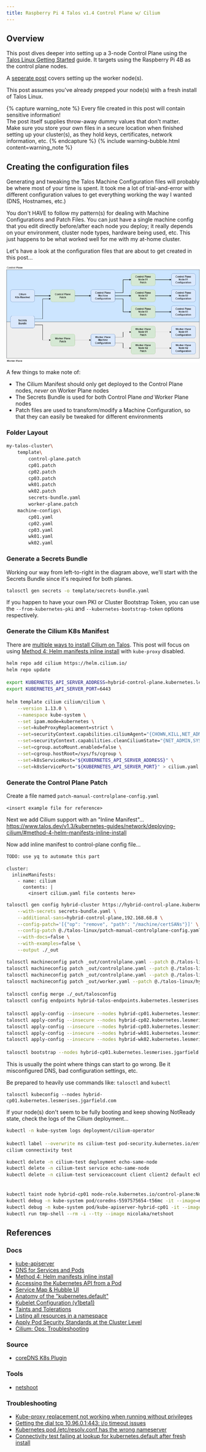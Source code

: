 ```yaml
---
title: Raspberry Pi 4 Talos v1.4 Control Plane w/ Cilium
---
```


## Overview

This post dives deeper into setting up a 3-node Control Plane using the [Talos Linux Getting Started](https://www.talos.dev/v1.4/introduction/getting-started/) guide. It targets using the Raspberry Pi 4B as the control plane nodes.

A [seperate post](#) covers setting up the worker node(s).

This post assumes you've already prepped your node(s) with a fresh install of Talos Linux.

{% capture warning_note %}
Every file created in this post will contain sensitive information!
<br />
The post itself supplies throw-away dummy values that don't matter.
<br />
Make sure you store your own files in a secure location when finished setting up your cluster(s), as they hold keys, certificates, network information, etc.
{% endcapture %}
{% include warning-bubble.html content=warning_note %}

## Creating the configuration files

Generating and tweaking the Talos Machine Configuration files will probably be where most of your time is spent. It took me a lot of trial-and-error with different configuration values to get everything working the way I wanted (DNS, Hostnames, etc.)

You don't HAVE to follow my pattern(s) for dealing with Machine Configurations and Patch Files. You can just have a single machine config that you edit directly before/after each node you deploy; it really depends on your environment, cluster node types, hardware being used, etc. This just happens to be what worked well for me with my at-home cluster.

Let's have a look at the configuration files that are about to get created in this post...

![Talos Linux Machine Configuration Overview](/img/talos-machine-configurations.drawio.png)

A few things to make note of:

* The Cilium Manifest should only get deployed to the Control Plane nodes, _never_ on Worker Plane nodes
* The Secrets Bundle is used for both Control Plane _and_ Worker Plane nodes
* Patch files are used to transform/modify a Machine Configuration, so that they can easily be tweaked for different environments

### Folder Layout

```bash
my-talos-cluster\
    template\
        control-plane.patch
        cp01.patch
        cp02.patch
        cp03.patch
        wk01.patch
        wk02.patch
        secrets-bundle.yaml
        worker-plane.patch
    machine-configs\
        cp01.yaml
        cp02.yaml
        cp03.yaml
        wk01.yaml
        wk02.yaml
```

### Generate a Secrets Bundle

Working our way from left-to-right in the diagram above, we'll start with the Secrets Bundle since it's required for both planes.

```bash
talosctl gen secrets -o template/secrets-bundle.yaml
```

If you happen to have your own PKI or Cluster Bootstrap Token, you can use the `--from-kubernetes-pki` and `--kubernetes-bootstrap-token` options respectively.

### Generate the Cilium K8s Manifest

There are [multiple ways to install Cilium on Talos](https://www.talos.dev/v1.4/kubernetes-guides/network/deploying-cilium). This post will focus on using [Method 4: Helm manifests inline install](https://www.talos.dev/v1.4/kubernetes-guides/network/deploying-cilium/#method-4-helm-manifests-inline-install) with `kube-proxy` disabled.


```bash
helm repo add cilium https://helm.cilium.io/
helm repo update

export KUBERNETES_API_SERVER_ADDRESS=hybrid-control-plane.kubernetes.lesmerises.jgarfield.com
export KUBERNETES_API_SERVER_PORT=6443

helm template cilium cilium/cilium \
    --version 1.13.0 \
    --namespace kube-system \
    --set ipam.mode=kubernetes \
    --set=kubeProxyReplacement=strict \
    --set=securityContext.capabilities.ciliumAgent="{CHOWN,KILL,NET_ADMIN,NET_RAW,IPC_LOCK,SYS_ADMIN,SYS_RESOURCE,DAC_OVERRIDE,FOWNER,SETGID,SETUID}" \
    --set=securityContext.capabilities.cleanCiliumState="{NET_ADMIN,SYS_ADMIN,SYS_RESOURCE}" \
    --set=cgroup.autoMount.enabled=false \
    --set=cgroup.hostRoot=/sys/fs/cgroup \
    --set=k8sServiceHost="${KUBERNETES_API_SERVER_ADDRESS}" \
    --set=k8sServicePort="${KUBERNETES_API_SERVER_PORT}" > cilium.yaml
```

### Generate the Control Plane Patch

Create a file named `patch-manual-controlplane-config.yaml`

`<insert example file for reference>`

Next we add Cilium support with an "Inline Manifest"...
https://www.talos.dev/v1.3/kubernetes-guides/network/deploying-cilium/#method-4-helm-manifests-inline-install

Now add inline manifest to control-plane config file...

```
TODO: use yq to automate this part

cluster:
  inlineManifests:
    - name: cilium
      contents: |
        <insert cilium.yaml file contents here>
```

```bash
talosctl gen config hybrid-cluster https://hybrid-control-plane.kubernetes.lesmerises.jgarfield.com:6443 \
    --with-secrets secrets-bundle.yaml \
    --additional-sans=hybrid-control-plane,192.168.68.8 \
    --config-patch='[{"op": "remove", "path": "/machine/certSANs"}]' \
    --config-patch @./talos-linux/patch-manual-controlplane-config.yaml \
    --with-docs=false \
    --with-examples=false \
    --output ./_out
```

```bash
talosctl machineconfig patch _out/controlplane.yaml --patch @./talos-linux/hybrid-cluster/hybrid-cp01.patch --output _out/hybrid-cp01.yaml
talosctl machineconfig patch _out/controlplane.yaml --patch @./talos-linux/hybrid-cluster/hybrid-cp02.patch --output _out/hybrid-cp02.yaml
talosctl machineconfig patch _out/controlplane.yaml --patch @./talos-linux/hybrid-cluster/hybrid-cp03.patch --output _out/hybrid-cp03.yaml
talosctl machineconfig patch _out/worker.yaml --patch @./talos-linux/hybrid-cluster/wk01.patch --output _out/wk01.yaml

talosctl config merge ./_out/talosconfig
talosctl config endpoints hybrid-talos-endpoints.kubernetes.lesmerises.jgarfield.com

talosctl apply-config --insecure --nodes hybrid-cp01.kubernetes.lesmerises.jgarfield.com --file _out/cp01.yaml
talosctl apply-config --insecure --nodes hybrid-cp02.kubernetes.lesmerises.jgarfield.com --file _out/cp02.yaml
talosctl apply-config --insecure --nodes hybrid-cp03.kubernetes.lesmerises.jgarfield.com --file _out/cp03.yaml
talosctl apply-config --insecure --nodes hybrid-wk01.kubernetes.lesmerises.jgarfield.com --file _out/wk01.yaml
talosctl apply-config --insecure --nodes hybrid-wk02.kubernetes.lesmerises.jgarfield.com --file _out/wk02.yaml

talosctl bootstrap --nodes hybrid-cp01.kubernetes.lesmerises.jgarfield.com
```

This is usually the point where things can start to go wrong. Be it misconfigured DNS, bad configuration settings, etc.

Be prepared to heavily use commands like:
`talosctl` and `kubectl`

```
talosctl kubeconfig --nodes hybrid-cp01.kubernetes.lesmerises.jgarfield.com
```

If your node(s) don't seem to be fully booting and keep showing NotReady state, check the logs of the Cilium deployment...

```bash
kubectl -n kube-system logs deployment/cilium-operator

kubectl label --overwrite ns cilium-test pod-security.kubernetes.io/enforce=privileged
cilium connectivity test
```

```bash
kubectl delete -n cilium-test deployment echo-same-node
kubectl delete -n cilium-test service echo-same-node
kubectl delete -n cilium-test serviceaccount client client2 default echo-same-node


kubectl taint node hybrid-cp01 node-role.kubernetes.io/control-plane:NoSchedule-
kubectl debug -n kube-system pod/coredns-5597575654-t56mc -it --image=nicolaka/netshoot
kubectl debug -n kube-system pod/kube-apiserver-hybrid-cp01 -it --image=nicolaka/netshoot
kubectl run tmp-shell --rm -i --tty --image nicolaka/netshoot
```

## References

### Docs

* [kube-apiserver](https://kubernetes.io/docs/reference/command-line-tools-reference/kube-apiserver/)
* [DNS for Services and Pods](https://kubernetes.io/docs/concepts/services-networking/dns-pod-service/)
* [Method 4: Helm manifests inline install](https://www.talos.dev/v1.4/kubernetes-guides/network/deploying-cilium/#method-4-helm-manifests-inline-install)
* [Accessing the Kubernetes API from a Pod](https://kubernetes.io/docs/tasks/run-application/access-api-from-pod/)
* [Service Map & Hubble UI](https://docs.cilium.io/en/stable/gettingstarted/hubble/)
* [Anatomy of the "kubernetes.default"](https://networkop.co.uk/post/2020-06-kubernetes-default/)
* [Kubelet Configuration (v1beta1)](https://kubernetes.io/docs/reference/config-api/kubelet-config.v1beta1/)
* [Taints and Tolerations](https://kubernetes.io/docs/concepts/scheduling-eviction/taint-and-toleration/)
* [Listing all resources in a namespace](https://stackoverflow.com/questions/47691479/listing-all-resources-in-a-namespace)
* [Apply Pod Security Standards at the Cluster Level](https://kubernetes.io/docs/tutorials/security/cluster-level-pss/)
* [Cilium: Ops: Troubleshooting](https://docs.cilium.io/en/stable/operations/troubleshooting/)

### Source

* [coreDNS K8s Plugin](https://github.com/coredns/coredns/tree/master/plugin/kubernetes)

### Tools

* [netshoot](https://github.com/nicolaka/netshoot)

### Troubleshooting

* [Kube-proxy replacement not working when running without privileges](https://github.com/cilium/cilium/issues/21603)
* [Getting the dial tcp 10.96.0.1:443: i/o timeout issues](https://discuss.projectcalico.tigera.io/t/getting-the-dial-tcp-10-96-0-1-i-o-timeout-issues/38/3)
* [Kubernetes pod /etc/resolv.conf has the wrong nameserver](https://serverfault.com/questions/1009907/kubernetes-pod-etc-resolv-conf-has-the-wrong-nameserver)
* [Connectivity test failing at lookup for kubernetes.default after fresh install](https://github.com/cilium/cilium/issues/22997)
